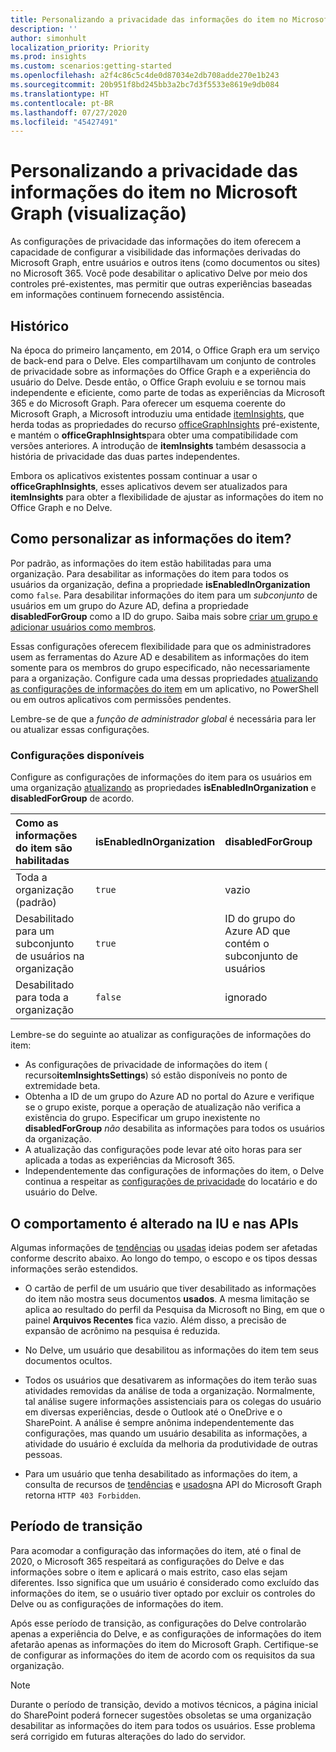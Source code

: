 ```yaml
---
title: Personalizando a privacidade das informações do item no Microsoft Graph
description: ''
author: simonhult
localization_priority: Priority
ms.prod: insights
ms.custom: scenarios:getting-started
ms.openlocfilehash: a2f4c86c5c4de0d87034e2db708adde270e1b243
ms.sourcegitcommit: 20b951f8bd245bb3a2bc7d3f5533e8619e9db084
ms.translationtype: HT
ms.contentlocale: pt-BR
ms.lasthandoff: 07/27/2020
ms.locfileid: "45427491"
---
```

# <a name="customizing-item-insights-privacy-in-microsoft-graph-preview"></a>Personalizando a privacidade das informações do item no Microsoft Graph (visualização)

As configurações de privacidade das informações do item oferecem a capacidade de configurar a visibilidade das informações derivadas do Microsoft Graph, entre usuários e outros itens (como documentos ou sites) no Microsoft 365. Você pode desabilitar o aplicativo Delve por meio dos controles pré-existentes, mas permitir que outras experiências baseadas em informações continuem fornecendo assistência.

## <a name="background"></a>Histórico
Na época do primeiro lançamento, em 2014, o Office Graph era um serviço de back-end para o Delve. Eles compartilhavam um conjunto de controles de privacidade sobre as informações do Office Graph e a experiência do usuário do Delve. Desde então, o Office Graph evoluiu e se tornou mais independente e eficiente, como parte de todas as experiências da Microsoft 365 e do Microsoft Graph. Para oferecer um esquema coerente do Microsoft Graph, a Microsoft introduziu uma entidade [itemInsights](/graph/api/resources/itemInsights?view=graph-rest-beta), que herda todas as propriedades do recurso [officeGraphInsights](/graph/api/resources/officegraphinsights?view=graph-rest-beta) pré-existente, e mantém o **officeGraphInsights**para obter uma compatibilidade com versões anteriores. A introdução de **itemInsights** também desassocia a história de privacidade das duas partes independentes.  

Embora os aplicativos existentes possam continuar a usar o **officeGraphInsights**, esses aplicativos devem ser atualizados para **itemInsights** para obter a flexibilidade de ajustar as informações do item no Office Graph e no Delve.

## <a name="how-to-customize-item-insights"></a>Como personalizar as informações do item?
Por padrão, as informações do item estão habilitadas para uma organização. Para desabilitar as informações do item para todos os usuários da organização, defina a propriedade **isEnabledInOrganization** como `false`. Para desabilitar informações do item para um _subconjunto_ de usuários em um grupo do Azure AD, defina a propriedade **disabledForGroup** como a ID do grupo. Saiba mais sobre [criar um grupo e adicionar usuários como membros](/azure/active-directory/fundamentals/active-directory-groups-create-azure-portal). 

Essas configurações oferecem flexibilidade para que os administradores usem as ferramentas do Azure AD e desabilitem as informações do item somente para os membros do grupo especificado, não necessariamente para a organização. Configure cada uma dessas propriedades [atualizando as configurações de informações do item](/graph/api/iteminsightssettings-update?view=graph-rest-beta) em um aplicativo, no PowerShell ou em outros aplicativos com permissões pendentes.

Lembre-se de que a _função de administrador global_ é necessária para ler ou atualizar essas configurações. 

### <a name="available-configurations"></a>Configurações disponíveis
Configure as configurações de informações do item para os usuários em uma organização [atualizando](/graph/api/iteminsightssettings-update?view=graph-rest-beta) as propriedades **isEnabledInOrganization** e **disabledForGroup** de acordo.

| Como as informações do item são habilitadas | isEnabledInOrganization | disabledForGroup |
|:-------------|:------------|:------------|
| Toda a organização (padrão) | `true` | vazio |
| Desabilitado para um subconjunto de usuários na organização | `true` | ID do grupo do Azure AD que contém o subconjunto de usuários |
| Desabilitado para toda a organização | `false` | ignorado |

Lembre-se do seguinte ao atualizar as configurações de informações do item:
- As configurações de privacidade de informações do item ( recurso**itemInsightsSettings**) só estão disponíveis no ponto de extremidade beta.
- Obtenha a ID de um grupo do Azure AD no portal do Azure e verifique se o grupo existe, porque a operação de atualização não verifica a existência do grupo. Especificar um grupo inexistente no **disabledForGroup** _não_ desabilita as informações para todos os usuários da organização.
- A atualização das configurações pode levar até oito horas para ser aplicada a todas as experiências da Microsoft 365.
- Independentemente das configurações de informações do item, o Delve continua a respeitar as [configurações de privacidade](/sharepoint/delve-for-office-365-admins#control-access-to-delve-and-related-features?view=graph-rest-beta) do locatário e do usuário do Delve.


## <a name="behavior-changes-in-ui-and-apis"></a>O comportamento é alterado na IU e nas APIs
Algumas informações de [tendências](/graph/api/resources/insights-trending) ou [usadas](/graph/api/resources/insights-used) ideias podem ser afetadas conforme descrito abaixo. Ao longo do tempo, o escopo e os tipos dessas informações serão estendidos. 

- O cartão de perfil de um usuário que tiver desabilitado as informações do item não mostra seus documentos **usados**. A mesma limitação se aplica ao resultado do perfil da Pesquisa da Microsoft no Bing, em que o painel **Arquivos Recentes** fica vazio. Além disso, a precisão de expansão de acrônimo na pesquisa é reduzida.

- No Delve, um usuário que desabilitou as informações do item tem seus documentos ocultos. 

- Todos os usuários que desativarem as informações do item terão suas atividades removidas da análise de toda a organização. Normalmente, tal análise sugere informações assistenciais para os colegas do usuário em diversas experiências, desde o Outlook até o OneDrive e o SharePoint. A análise é sempre anônima independentemente das configurações, mas quando um usuário desabilita as informações, a atividade do usuário é excluída da melhoria da produtividade de outras pessoas.

- Para um usuário que tenha desabilitado as informações do item, a consulta de recursos de [tendências](/graph/api/resources/insights-trending) e [usados](/graph/api/resources/insights-used)na API do Microsoft Graph retorna `HTTP 403 Forbidden`.


## <a name="transition-period"></a>Período de transição
Para acomodar a configuração das informações do item, até o final de 2020, o Microsoft 365 respeitará as configurações do Delve e das informações sobre o item e aplicará o mais estrito, caso elas sejam diferentes. Isso significa que um usuário é considerado como excluído das informações do item, se o usuário tiver optado por excluir os controles do Delve ou as configurações de informações do item.

Após esse período de transição, as configurações do Delve controlarão apenas a experiência do Delve, e as configurações de informações do item afetarão apenas as informações do item do Microsoft Graph. Certifique-se de configurar as informações do item de acordo com os requisitos da sua organização.


> [!NOTE]
> Durante o período de transição, devido a motivos técnicos, a página inicial do SharePoint poderá fornecer sugestões obsoletas se uma organização desabilitar as informações do item para todos os usuários. Esse problema será corrigido em futuras alterações do lado do servidor. 
